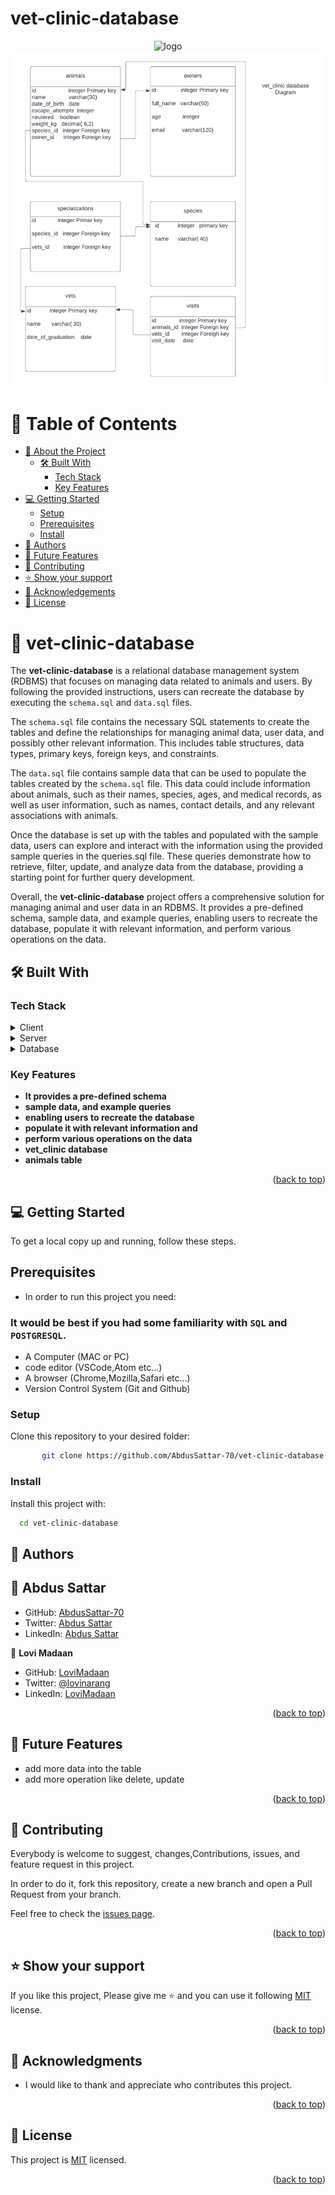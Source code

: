 # vet-clinic-database

<a name="readme-top"></a>

<div align="center">

  <img src="https://d1q6f0aelx0por.cloudfront.net/product-logos/library-postgres-logo.png" alt="logo" width="140"  height="auto" />
  <br/>
   <img src="./databaseDiagram.png" alt="diagram" height="auto" />
</div>
<!-- TABLE OF CONTENTS -->

# 📗 Table of Contents

- [📖 About the Project](#about-project)
  - [🛠 Built With](#built-with)
    - [Tech Stack](#tech-stack)
    - [Key Features](#key-features)
- [💻 Getting Started](#getting-started)
  - [Setup](#setup)
  - [Prerequisites](#prerequisites)
  - [Install](#install)
- [👥 Authors](#authors)
- [🔭 Future Features](#future-features)
- [🤝 Contributing](#contributing)
- [⭐️ Show your support](#support)
- [🙏 Acknowledgements](#acknowledgements)
- [📝 License](#license)

<!-- PROJECT DESCRIPTION -->

# 📖 vet-clinic-database <a name="about-project"></a>

The **vet-clinic-database** is a relational database management system (RDBMS) that focuses on managing data related to animals and users. By following the provided instructions, users can recreate the database by executing the `schema.sql` and `data.sql` files.

The `schema.sql` file contains the necessary SQL statements to create the tables and define the relationships for managing animal data, user data, and possibly other relevant information. This includes table structures, data types, primary keys, foreign keys, and constraints.

The `data.sql` file contains sample data that can be used to populate the tables created by the `schema.sql` file. This data could include information about animals, such as their names, species, ages, and medical records, as well as user information, such as names, contact details, and any relevant associations with animals.

Once the database is set up with the tables and populated with the sample data, users can explore and interact with the information using the provided sample queries in the queries.sql file. These queries demonstrate how to retrieve, filter, update, and analyze data from the database, providing a starting point for further query development.

Overall, the **vet-clinic-database** project offers a comprehensive solution for managing animal and user data in an RDBMS. It provides a pre-defined schema, sample data, and example queries, enabling users to recreate the database, populate it with relevant information, and perform various operations on the data.

## 🛠 Built With <a name="built-with"></a>

### Tech Stack <a name="tech-stack"></a>

<details>
  <summary>Client</summary>
  <ul>
    <li>SQL</li>
  </ul>
</details>

<details>
  <summary>Server</summary>
  <ul>
    <li>Used local server</li>
  </ul>
</details>

<details>
<summary>Database</summary>
  <ul>
    <li><a href="https://www.postgresql.org/">PostgreSQL</a></li>
  </ul>
</details>

<!-- Features -->

### Key Features <a name="key-features"></a>

- **It provides a pre-defined schema**
- **sample data, and example queries**
- **enabling users to recreate the database**
- **populate it with relevant information and**
- **perform various operations on the data**
- **vet_clinic database**
- **animals table**

<p align="right">(<a href="#readme-top">back to top</a>)</p>

<!-- GETTING STARTED -->

## 💻 Getting Started <a name="getting-started"></a>

To get a local copy up and running, follow these steps.

## Prerequisites <a name="prerequisites"></a>

- In order to run this project you need:

### It would be best if you had some familiarity with `SQL` and `POSTGRESQL`.

- A Computer (MAC or PC)
- code editor (VSCode,Atom etc...)
- A browser (Chrome,Mozilla,Safari etc...)
- Version Control System (Git and Github)

### Setup

Clone this repository to your desired folder:

```bash
       git clone https://github.com/AbdusSattar-70/vet-clinic-database.git
```

### Install

Install this project with:

```sh
  cd vet-clinic-database
```

<!-- AUTHORS -->

## 👥 Authors <a name="authors"></a>

## 👤 Abdus Sattar

- GitHub: [AbdusSattar-70](https://github.com/AbdusSattar-70)
- Twitter: [Abdus Sattar](https://twitter.com/Abdus_Sattar70)
- LinkedIn: [Abdus Sattar](https://www.linkedin.com/in/abdus-sattar70/)

👤 **Lovi Madaan**

- GitHub: [LoviMadaan](https://github.com/LoviMadaan)
- Twitter: [@lovinarang](https://twitter.com/lovinarang)
- LinkedIn: [LoviMadaan](https://www.linkedin.com/in/lovi-madaan-b27439175)

<p align="right">(<a href="#readme-top">back to top</a>)</p>

<!-- FUTURE FEATURES -->

## 🔭 Future Features <a name="future-features"></a>

- add more data into the table
- add more operation like delete, update

<p align="right">(<a href="#readme-top">back to top</a>)</p>

## 🤝 Contributing <a name="contributing"></a>

Everybody is welcome to suggest, changes,Contributions, issues, and feature request in this project.

In order to do it, fork this repository, create a new branch and open a Pull Request from your branch.

Feel free to check the [issues page](../../issues/).

<p align="right">(<a href="#readme-top">back to top</a>)</p>

<!-- SUPPORT -->

## ⭐️ Show your support <a name="support"></a>

If you like this project, Please give me ⭐️ and you can use it following [MIT](./LICENSE) license.

<p align="right">(<a href="#readme-top">back to top</a>)</p>

<!-- ACKNOWLEDGEMENTS -->

## 🙏 Acknowledgments <a name="acknowledgements"></a>

- I would like to thank and appreciate who contributes this project.

<p align="right">(<a href="#readme-top">back to top</a>)</p>

<!-- LICENSE -->

## 📝 License <a name="license"></a>

This project is [MIT](./LICENSE) licensed.

<p align="right">(<a href="#readme-top">back to top</a>)</p>
